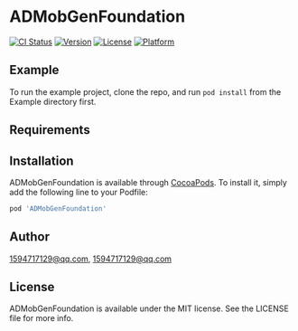 # ADMobGenFoundation

[![CI Status](https://img.shields.io/travis/1594717129@qq.com/ADMobGenFoundation.svg?style=flat)](https://travis-ci.org/1594717129@qq.com/ADMobGenFoundation)
[![Version](https://img.shields.io/cocoapods/v/ADMobGenFoundation.svg?style=flat)](https://cocoapods.org/pods/ADMobGenFoundation)
[![License](https://img.shields.io/cocoapods/l/ADMobGenFoundation.svg?style=flat)](https://cocoapods.org/pods/ADMobGenFoundation)
[![Platform](https://img.shields.io/cocoapods/p/ADMobGenFoundation.svg?style=flat)](https://cocoapods.org/pods/ADMobGenFoundation)

## Example

To run the example project, clone the repo, and run `pod install` from the Example directory first.

## Requirements

## Installation

ADMobGenFoundation is available through [CocoaPods](https://cocoapods.org). To install
it, simply add the following line to your Podfile:

```ruby
pod 'ADMobGenFoundation'
```

## Author

1594717129@qq.com, 1594717129@qq.com

## License

ADMobGenFoundation is available under the MIT license. See the LICENSE file for more info.
